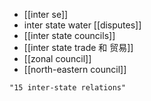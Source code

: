 - [[inter se]]
- inter state water [[disputes]]
- [[inter state councils]]
- [[inter state trade 和 贸易]]
- [[zonal council]]
- [[north-eastern council]]

```query 2021-12-30 21:18
"15 inter-state relations"
```
